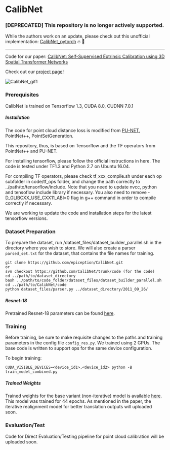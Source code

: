 # CalibNet

### [DEPRECATED] This repository is no longer actively supported. 

While the authors work on an update, please check out this unofficial implementation: [CalibNet_pytorch](https://github.com/gitouni/CalibNet_pytorch) :fire: :slightly_smiling_face:
___

Code for our paper:
[CalibNet: Self-Supervised Extrinsic Calibration using 3D Spatial Transformer Networks](https://arxiv.org/pdf/1803.08181.pdf)

Check out our [project page](https://epiception.github.io/CalibNet/)!

![CalibNet_gif1](https://media.giphy.com/media/1zjOgLf7j4lHmeMubG/giphy.gif)

### Prerequisites
CalibNet is trained on Tensorflow 1.3, CUDA 8.0, CUDNN 7.0.1


##### Installation

The code for point cloud distance loss is modified from [PU-NET](https://github.com/yulequan/PU-Net), PointNet++, PointSetGeneration.

This repository, thus, is based on Tensorflow and the TF operators from PointNet++ and PU-NET.

For installing tensorflow, please follow the official instructions in here. The code is tested under TF1.3 and Python 2.7 on Ubuntu 16.04.

For compiling TF operators, please check tf_xxx_compile.sh under each op subfolder in code/tf_ops folder, and change the path correctly to ../path/to/tensorflow/include. Note that you need to update nvcc, python and tensoflow include library if necessary. You also need to remove -D_GLIBCXX_USE_CXX11_ABI=0 flag in g++ command in order to compile correctly if necessary.

We are working to update the code and installation steps for the latest tensorflow versions.

### Dataset Preparation

To prepare the dataset, run /dataset_files/dataset_builder_parallel.sh in the directory where you wish to store. We will also create a parser `parsed_set.txt` for the dataset, that contains the file names for training.

```
git clone https://github.com/epiception/CalibNet.git
or
svn checkout https://github.com/CalibNet/trunk/code (for the code)
cd ../path/to/dataset_directory
bash ../path/to/code_folder/dataset_files/dataset_builder_parallel.sh
cd ../path/to/CalibNet/code
python dataset_files/parser.py ../dataset_directory/2011_09_26/
```
##### Resnet-18
Pretrained Resnet-18 parameters can be found [here](https://drive.google.com/open?id=1XGqdBH3A88m1LgUIe5tS7VjKjtQc1A6V).


### Training

Before training, be sure to make requisite changes to the paths and training parameters in the config file `config_res.py`.
We trained using 2 GPUs. The base code is written to support ops for the same device configuration. 

To begin training:
```
CUDA_VISIBLE_DEVICES=<device_id1>,<device_id2> python -B train_model_combined.py
```

##### Trained Weights
Trained weights for the base variant (non-iterative) model is available [here](https://drive.google.com/drive/folders/138hq7OgTEBmG-wK52h7gchg5ob1WqARn?usp=sharing). This model was trained for 44 epochs. As mentioned in the paper, the iterative realignment model for better translation outputs will uploaded soon.

### Evaluation/Test
Code for Direct Evaluation/Testing pipeline for point cloud calibration will be uploaded soon.
